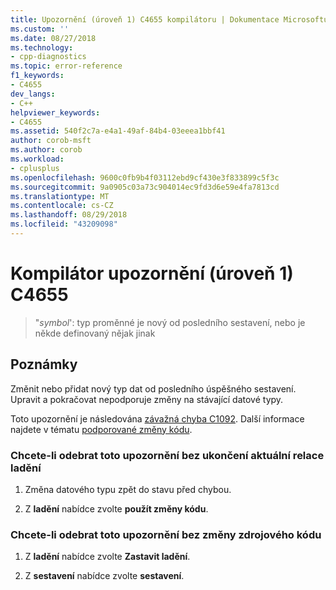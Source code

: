 ```yaml
---
title: Upozornění (úroveň 1) C4655 kompilátoru | Dokumentace Microsoftu
ms.custom: ''
ms.date: 08/27/2018
ms.technology:
- cpp-diagnostics
ms.topic: error-reference
f1_keywords:
- C4655
dev_langs:
- C++
helpviewer_keywords:
- C4655
ms.assetid: 540f2c7a-e4a1-49af-84b4-03eeea1bbf41
author: corob-msft
ms.author: corob
ms.workload:
- cplusplus
ms.openlocfilehash: 9600c0fb9b4f03112ebd9cf430e3f833899c5f3c
ms.sourcegitcommit: 9a0905c03a73c904014ec9fd3d6e59e4fa7813cd
ms.translationtype: MT
ms.contentlocale: cs-CZ
ms.lasthandoff: 08/29/2018
ms.locfileid: "43209098"
---
```

# <a name="compiler-warning-level-1-c4655"></a>Kompilátor upozornění (úroveň 1) C4655

> "*symbol*': typ proměnné je nový od posledního sestavení, nebo je někde definovaný nějak jinak

## <a name="remarks"></a>Poznámky

Změnit nebo přidat nový typ dat od posledního úspěšného sestavení. Upravit a pokračovat nepodporuje změny na stávající datové typy.

Toto upozornění je následována [závažná chyba C1092](../../error-messages/compiler-errors-1/fatal-error-c1092.md). Další informace najdete v tématu [podporované změny kódu](/visualstudio/debugger/supported-code-changes-cpp).

### <a name="to-remove-this-warning-without-ending-the-current-debug-session"></a>Chcete-li odebrat toto upozornění bez ukončení aktuální relace ladění

1. Změna datového typu zpět do stavu před chybou.

2. Z **ladění** nabídce zvolte **použít změny kódu**.

### <a name="to-remove-this-warning-without-changing-your-source-code"></a>Chcete-li odebrat toto upozornění bez změny zdrojového kódu

1. Z **ladění** nabídce zvolte **Zastavit ladění**.

2. Z **sestavení** nabídce zvolte **sestavení**.